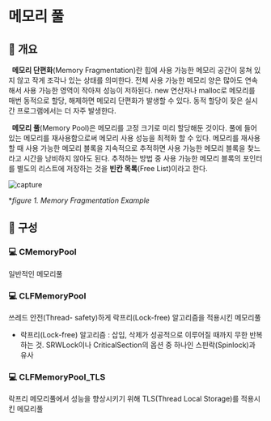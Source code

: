 # 메모리 풀
## 📢 개요
 **메모리 단편화**(Memory Fragmentation)란 힙에 사용 가능한 메모리 공간이 뭉쳐 있지 않고 작게 조각나 있는 상태를 의미한다. 전체 사용 가능한 메모리 양은 많아도 연속해서 사용 가능한 영역이 작아져 성능이 저하된다. new 연산자나 malloc로 메모리를 매번 동적으로 할당, 해제하면 메모리 단편화가 발생할 수 있다. 동적 할당이 잦은 실시간 프로그램에서는 더 자주 발생한다.
  
 **메모리 풀**(Memory Pool)은 메모리를 고정 크기로 미리 할당해둔 것이다. 풀에 들어있는 메모리를 재사용함으로써 메모리 사용 성능을 최적화 할 수 있다. 메모리를 재사용할 때 사용 가능한 메모리 블록을 지속적으로 추적하면 사용 가능한 메모리 블록을 찾느라고 시간을 낭비하지 않아도 된다. 추적하는 방법 중 사용 가능한 메모리 블록의 포인터를 별도의 리스트에 저장하는 것을 **빈칸 목록**(Free List)이라고 한다.
  
  ![capture](https://www.oreilly.com/library/view/unity-2017-game/9781788392365/assets/cd05d279-9a5f-4620-9d02-e44183044217.png)
  
  **figure 1. Memory Fragmentation Example*
   
## 📑 구성
### 💻 CMemoryPool
일반적인 메모리풀
### 💻 CLFMemoryPool
쓰레드 안전(Thread- safety)하게 락프리(Lock-free) 알고리즘을 적용시킨 메모리풀

* 락프리(Lock-free) 알고리즘 : 삽입, 삭제가 성공적으로 이루어질 때까지 무한 반복하는 것. SRWLock이나 CriticalSection의 옵션 중 하나인 스핀락(Spinlock)과 유사

### 💻 CLFMemoryPool_TLS
락프리 메모리풀에서 성능을 향상시키기 위해 TLS(Thread Local Storage)를 적용시킨 메모리풀
